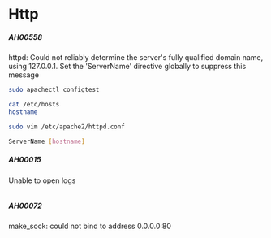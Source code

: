 # Http

##### AH00558

httpd: Could not reliably determine the server's fully qualified domain name, using 127.0.0.1. Set the 'ServerName' directive globally to suppress this message

```bash
sudo apachectl configtest

cat /etc/hosts
hostname

sudo vim /etc/apache2/httpd.conf

ServerName [hostname]
```

##### AH00015

Unable to open logs

```bash
```

##### AH00072

make_sock: could not bind to address 0.0.0.0:80

```bash
```

